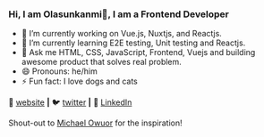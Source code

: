 ### Hi, I am Olasunkanmi👋, I am a Frontend Developer 

- 🔭 I’m currently working on Vue.js, Nuxtjs, and Reactjs.
- 🌱 I’m currently learning E2E testing, Unit testing and Reactjs.
- 💬 Ask me HTML, CSS, JavaScript, Frontend, Vuejs and building awesome product that solves real problem.
- 😄 Pronouns: he/him
- ⚡ Fun fact: I love dogs and cats

🏡 [website][website] **|**
🐦 [twitter][twitter] **|**
👔 [LinkedIn][linkedin]

Shout-out to [Michael Owuor][michael] for the inspiration!

[website]: https://olasunkanmi.dev
[twitter]: https://twitter.com/sun_kanmi
[facebook]: https://facebook.com/s3interdev
[linkedin]: https://www.linkedin.com/in/alabi-olasunkanmi
[michael]: https://github.com/s3interdev
 
